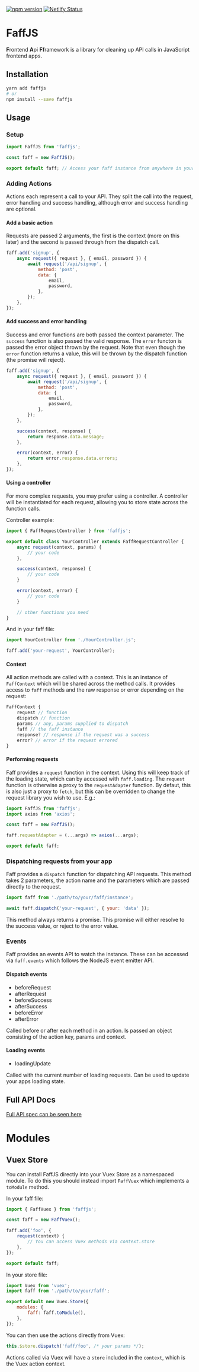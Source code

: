 [![npm version](https://badge.fury.io/js/faffjs.svg)](https://badge.fury.io/js/faffjs)
[![Netlify Status](https://api.netlify.com/api/v1/badges/90492cd0-e52f-441e-a033-98a5eff7ab52/deploy-status)](https://app.netlify.com/sites/faffjs/deploys)

# FaffJS

**F**rontend **A**pi **Ff**ramework is a library for cleaning up API calls in
JavaScript frontend apps.

## Installation

```sh
yarn add faffjs
# or
npm install --save faffjs
```

## Usage

### Setup

```javascript
import FaffJS from 'faffjs';

const faff = new FaffJS();

export default faff; // Access your faff instance from anywhere in your app
```

### Adding Actions

Actions each represent a call to your API. They split the call into the request,
error handling and success handling, although error and success handling are
optional.

#### Add a basic action

Requests are passed 2 arguments, the first is the context (more on this later)
and the second is passed through from the dispatch call.

```javascript
faff.add('signup', {
    async request({ request }, { email, password }) {
        await request('/api/signup', {
            method: 'post',
            data: {
                email,
                password,
            },
        });
    },
});
```

#### Add success and error handling

Success and error functions are both passed the context parameter. The `success`
function is also passed the valid response. The `error` functon is passed the
error object thrown by the request. Note that even though the `error` function
returns a value, this will be thrown by the dispatch function (the promise
will reject).

```javascript
faff.add('signup', {
    async request({ request }, { email, password }) {
        await request('/api/signup', {
            method: 'post',
            data: {
                email,
                password,
            },
        });
    },

    success(context, response) {
        return response.data.message;
    },

    error(context, error) {
        return error.response.data.errors;
    },
});
```

#### Using a controller

For more complex requests, you may prefer using a controller. A controller will
be instantiated for each request, allowing you to store state across the
function calls.

Controller example:
```javascript
import { FaffRequestController } from 'faffjs';

export default class YourController extends FaffRequestController {
    async request(context, params) {
        // your code
    },

    success(context, response) {
        // your code
    }

    error(context, error) {
        // your code
    }

    // other functions you need
}
```

And in your faff file:
```javascript
import YourController from './YourController.js';

faff.add('your-request', YourController);
```

#### Context

All action methods are called with a context. This is an instance of
`FaffContext` which will be shared across the method calls. It provides access
to `faff` methods and the raw response or error depending on the request:

```javascript
FaffContext {
    request // function
    dispatch // function
    params // any, params supplied to dispatch
    faff // the faff instance
    response? // response if the request was a success
    error? // error if the request errored
}
```

#### Performing requests

Faff provides a `request` function in the context. Using this will keep track of
the loading state, which can by accessed with `faff.loading`. The `request`
function is otherwise a proxy to the `requestAdapter` function. By defaut, this
is also just a proxy to `fetch`, but this can be overridden to change the
request library you wish to use. E.g.:

```javascript
import FaffJS from 'faffjs';
import axios from 'axios';

const faff = new FaffJS();

faff.requestAdapter = (...args) => axios(...args);

export default faff;
```

### Dispatching requests from your app

Faff provides a `dispatch` function for dispatching API requests. This method
takes 2 parameters, the action name and the parameters which are passed directly
to the request.

```javascript
import faff from './path/to/your/faff/instance';

await faff.dispatch('your-request', { your: 'data' });
```

This method always returns a promise. This promise will either resolve to the
success value, or reject to the error value.

### Events

Faff provides an events API to watch the instance. These can be accessed via
`faff.events` which follows the NodeJS event emitter API.

#### Dispatch events

- beforeRequest
- afterRequest
- beforeSuccess
- afterSuccess
- beforeError
- afterError

Called before or after each method in an action. Is passed an object consisting
of the action key, params and context.

#### Loading events

- loadingUpdate

Called with the current number of loading requests. Can be used to update your
apps loading state.

## Full API Docs

[Full API spec can be seen here](https://faffjs.netlify.app)

# Modules

## Vuex Store

You can install FaffJS directly into your Vuex Store as a namespaced module. To
do this you should instead import `FaffVuex` which implements a `toModule`
method.

In your faff file:
```javascript
import { FaffVuex } from 'faffjs';

const faff = new FaffVuex();

faff.add('foo', {
    request(context) {
        // You can access Vuex methods via context.store
    },
});

export default faff;
```

In your store file:
```javascript
import Vuex from 'vuex';
import faff from './path/to/your/faff';

export default new Vuex.Store({
    modules: {
        faff: faff.toModule(),
    },
});
```

You can then use the actions directly from Vuex:
```javascript
this.$store.dispatch('faff/foo', /* your params */);
```

Actions called via Vuex will have a `store` included in the `context`, which is
the Vuex action context.
